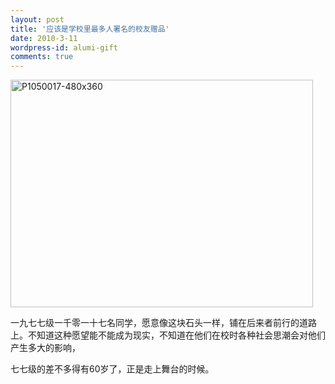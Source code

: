 ```yaml
---
layout: post
title: '应该是学校里最多人署名的校友赠品'
date: 2010-3-11
wordpress-id: alumi-gift
comments: true
---
```

<p><a href="http://laoyang.info/blog/wp-content/uploads/2010/03/P1050017480x360.jpg"><img style="border-bottom: 0px; border-left: 0px; display: inline; border-top: 0px; border-right: 0px" title="P1050017-480x360" border="0" alt="P1050017-480x360" src="http://laoyang.info/blog/wp-content/uploads/2010/03/P1050017480x360_thumb.jpg" width="484" height="364" /></a> </p>  <p>一九七七级一千零一十七名同学，愿意像这块石头一样，铺在后来者前行的道路上。不知道这种愿望能不能成为现实，不知道在他们在校时各种社会思潮会对他们产生多大的影响，</p>  <p>七七级的差不多得有60岁了，正是走上舞台的时候。</p>
